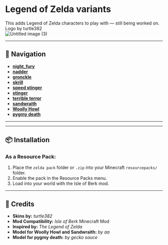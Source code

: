 # Legend of Zelda variants

This adds Legend of Zelda characters to play with — still being worked on.  
Logo by turtle382  
![Untitled image (3)](https://github.com/user-attachments/assets/c4a590a6-7a44-4a19-845f-30af06357d39)
 
---

## 📜 Navigation

- [**night_fury**](https://github.com/Turtle382/night-fury/blob/main/README.md)
- [**nadder**](https://github.com/Turtle382/nadder/blob/main/README.md)
- [**gronckle**](https://github.com/Turtle382/gronckle/blob/main/README.md)
- [**skrill**](https://github.com/Turtle382/skrill/blob/main/README.md)
- [**speed stinger**](https://github.com/Turtle382/speed-stinger/blob/main/README.md)
- [**stinger**](https://github.com/Turtle382/stinger/blob/main/README.md)
- [**terrible terror**](https://github.com/Turtle382/terrible-terror/blob/main/README.md)
- [**sandwraith**](https://github.com/Turtle382/sandwraith/blob/main/README.md)
- [**Woolly Howl**](https://github.com/Turtle382/wooly-howl/blob/main/README.md)
- [**pygmy death**](https://github.com/Turtle382/pygmy-death/blob/main/README.md)

---

---

## 📦 Installation

### As a Resource Pack:
1. Place the `zelda pack` folder or `.zip` into your Minecraft `resourcepacks/` folder.
2. Enable the pack in the Resource Packs menu.
3. Load into your world with the Isle of Berk mod.

---

## 👥 Credits

- **Skins by:** *turtle382*  
- **Mod Compatibility:** *Isle of Berk* Minecraft Mod  
- **Inspired by:** *The Legend of Zelda*  
- **Model for Woolly Howl and Sandwraith:** *by aa*
- **Model for pygmy death:** *by gecko sauce*
